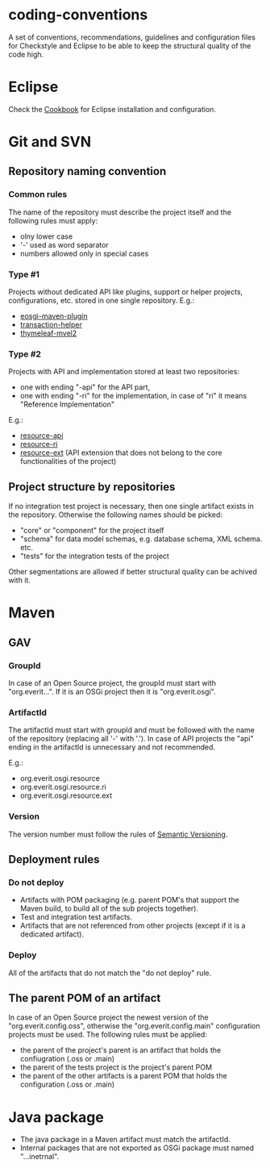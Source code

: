coding-conventions
==================

A set of conventions, recommendations, guidelines and configuration files for Checkstyle and Eclipse to be able to keep the structural quality of the code high.

# Eclipse

Check the [Cookbook](http://www.everit.org/cookbook/ide/index.html#installing_eclipse) for Eclipse installation and configuration.

# Git and SVN

## Repository naming convention

### Common rules

The name of the repository must describe the project itself and the following rules must apply:
 - olny lower case
 - '-' used as word separator
 - numbers allowed only in special cases

### Type #1

Projects without dedicated API like plugins, support or helper projects, configurations, etc. stored in one single repository. E.g.:
 - [eosgi-maven-plugin](https://github.com/everit-org/eosgi-maven-plugin)
 - [transaction-helper](https://github.com/everit-org/transaction-helper)
 - [thymeleaf-mvel2](https://github.com/everit-org/thymeleaf-mvel2)

### Type #2

Projects with API and implementation stored at least two repositories:
 - one with ending "-api" for the API part,
 - one with ending "-ri" for the implementation, in case of "ri" it means "Reference Implementation"

E.g.:
 - [resource-api](https://github.com/everit-org/resource-api)
 - [resource-ri](https://github.com/everit-org/resource-ri)
 - [resource-ext](https://github.com/everit-org/resource-ext) (API extension that does not belong to the core functionalities of the project)

## Project structure by repositories

If no integration test project is necessary, then one single artifact exists in the repository.
Otherwise the following names should be picked:
 - "core" or "component" for the project itself
 - "schema" for data model schemas, e.g. database schema, XML schema. etc.
 - "tests" for the integration tests of the project

Other segmentations are allowed if better structural quality can be achived with it.

# Maven

## GAV

### GroupId

In case of an Open Source project, the groupId must start with "org.everit...". If it is an OSGi project then it is "org.everit.osgi".

### ArtifactId

The artifactId must start with groupId and must be followed with the name of the repository (replacing all '-' with '.'). In case of API projects the "api" ending in the artifactId is unnecessary and not recommended.

E.g.:
 - org.everit.osgi.resource
 - org.everit.osgi.resource.ri
 - org.everit.osgi.resource.ext

### Version

The version number must follow the rules of [Semantic Versioning](http://semver.org/).

## Deployment rules

### Do not deploy

 - Artifacts with POM packaging (e.g. parent POM's that support the Maven build, to build all of the sub projects together).
 - Test and integration test artifacts.
 - Artifacts that are not referenced from other projects (except if it is a dedicated artifact).

### Deploy

All of the artifacts that do not match the "do not deploy" rule.

## The parent POM of an artifact

In case of an Open Source project the newest version of the "org.everit.config.oss", otherwise the "org.everit.config.main" configuration projects must be used. The following rules must be applied:
 - the parent of the project's parent is an artifact that holds the confiugration (.oss or .main)
 - the parent of the tests project is the project's parent POM
 - the parent of the other artifacts is a parent POM that holds the configuration (.oss or .main)

# Java package

 - The java package in a Maven artifact must match the artifactId.
 - Internal packages that are not exported as OSGi package must named "...inetrnal".

